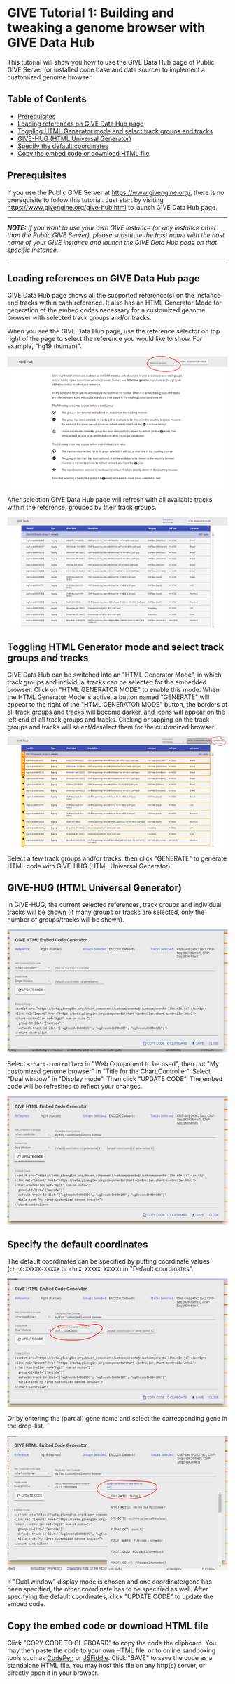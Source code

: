 # GIVE Tutorial 1: Building and tweaking a genome browser with GIVE Data Hub

This tutorial will show you how to use the GIVE Data Hub page of Public GIVE Server (or installed code base and data source) to implement a customized genome browser.

## Table of Contents

*   [Prerequisites](#prerequisites)
*   [Loading references on GIVE Data Hub page](#loading-references-on-give-hub-page)
*   [Toggling HTML Generator mode and select track groups and tracks](#toggling-html-generator-mode-and-select-track-groups-and-tracks)
*   [GIVE-HUG (HTML Universal Generator)](#give-hug-html-universal-generator)
*   [Specify the default coordinates](#specify-the-default-coordinates)
*   [Copy the embed code or download HTML file](#copy-the-embed-code-or-download-html-file)

## Prerequisites

If you use the Public GIVE Server at <https://www.givengine.org/>, there is no prerequisite to follow this tutorial. Just start by visiting <https://www.givengine.org/give-hub.html> to launch GIVE Data Hub page.

***
*__NOTE:__ If you want to use your own GIVE instance (or any instance other than the Public GIVE Server), please substitute the host name with the host name of your GIVE instance and launch the GIVE Data Hub page on that specific instance.*
***

## Loading references on GIVE Data Hub page

GIVE Data Hub page shows all the supported reference(s) on the instance and tracks within each reference. It also has an HTML Generator Mode for generation of the embed codes necessary for a customized genome browser with selected track groups and/or tracks.

When you see the GIVE Data Hub page, use the reference selector on top right of the page to select the reference you would like to show. For example, "hg19 (human)".

![GIVE Data Hub](1.1-extraFiles/1-GIVE-Hub.jpg)

After selection GIVE Data Hub page will refresh with all available tracks within the reference, grouped by their track groups.

![GIVE Data Hub with track list](1.1-extraFiles/2-GIVE-Hub-with-tracks.jpg)

## Toggling HTML Generator mode and select track groups and tracks

GIVE Data Hub can be switched into an "HTML Generator Mode", in which track groups and individual tracks can be selected for the embedded browser. Click on "HTML GENERATOR MODE" to enable this mode.
When the HTML Generator Mode is active, a button named "GENERATE" will appear to the right of the "HTML GENERATOR MODE" button, the borders of all track groups and tracks will become darker, and icons will appear on the left end of all track groups and tracks. Clicking or tapping on the track groups and tracks will select/deselect them for the customized browser.

![GIVE Data Hub with HTML Generator Mode on](1.1-extraFiles/3-GIVE-Hub-html-generator-mode.jpg)

Select a few track groups and/or tracks, then click "GENERATE" to generate HTML code with GIVE-HUG (HTML Universal Generator).

## GIVE-HUG (HTML Universal Generator)

In GIVE-HUG, the current selected references, track groups and individual tracks will be shown (if many groups or tracks are selected, only the number of groups/tracks will be shown).

![GIVE Code Generator](1.1-extraFiles/4-GIVE-Code-Generator.jpg)

Select `<chart-controller>` in "Web Component to be used", then put "My customized genome browser" in "Title for the Chart Controller".
Select "Dual window" in "Display mode". Then click "UPDATE CODE". The embed code will be refreshed to reflect your changes.

![GIVE Code Generator with Dual Window](1.1-extraFiles/5-GIVE-Code-Generator-Dual-Window.jpg)

## Specify the default coordinates

The default coordinates can be specified by putting coordinate values (`chrX:XXXXX-XXXXX` or `chrX XXXXX XXXXX`) in "Default coordinates".

![GIVE Code Generator with Customized Coordinate](1.1-extraFiles/6-GIVE-Code-Generator-Coordinate.jpg)

Or by entering the (partial) gene name and select the corresponding gene in the drop-list.

![GIVE Code Generator select gene](1.1-extraFiles/7-GIVE-Code-Generator-Gene.jpg)

If "Dual window" display mode is chosen and one coordinate/gene has been specified, the other coordinate has to be specified as well. After specifying the default coordinates, click "UPDATE CODE" to update the embed code.

## Copy the embed code or download HTML file

Click "COPY CODE TO CLIPBOARD" to copy the code the clipboard. You may then paste the code to your own HTML file, or to online sandboxing tools such as [CodePen](https://codepen.io/pen/) or [JSFiddle](https://jsfiddle.net/).
Click "SAVE" to save the code as a standalone HTML file. You may host this file on any http(s) server, or directly open it in your browser.
